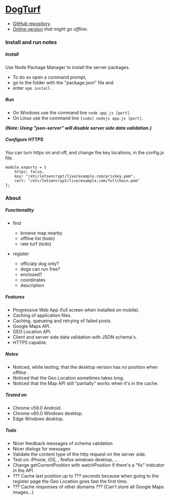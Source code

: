 
# [DogTurf](https://dogturf.node2.be/)

* [GitHub repository](https://github.com/MikeTheFox/dogturf).
* [Online version](https://dogturf.node2.be/) _that might go offline_.

### Install and run notes

##### Install

Use Node Package Manager to install the server packages.

* To do so open a command prompt, 
* go to the folder with the "package.json" file and
* enter ```npm install``` .

##### Run

* On Windows use the command line `node app.js [port]`.
* On Linux use the command line `[sudo] nodejs app.js [port]`.

_**(Note: Using "json-server" will disable server side data validation.)**_

##### Configure HTTPS

You can turn https on and off, and change the key locations, in the config.js file. 
```
module.exports = {
	https: false,
	key: "/etc/letsencrypt/live/example.com/privkey.pem",
	cert: "/etc/letsencrypt/live/example.com/fullchain.pem"
};
```

### About

##### Functionality

* find
  * browse map nearby
  * offline list (todo)
  * rate turf (todo)

* register
  * officialy dog only?
  * dogs can run free?
  * enclosed?
  * coordinates
  * description

##### Features

* Progressive Web App (full screen when installed on mobile).
* Caching of application files.
* Caching, queueing and retrying of failed posts.
* Google Maps API.
* GEO Location API.
* Client and server side data validation with JSON schema's.
* HTTPS capable.

##### Notes 

* Noticed, while testing, that the desktop version has no position when offline .
* Noticed that the Geo Location sometimes takes long.
* Noticed that the Map API still "partially" works when it's in the cache.

##### Tested on

* Chrome v59.0 Android.
* Chrome v60.0 Windows desktop.
* Edge Windows desktop.

##### Todo

* Nicer feedback messages of schema validation
* Nicer dialogs for messages
* Validate the content type of the http request on the server side.
* Test on: iPhone, iOS, , firefox windows desktop, ...
* Change getCurrentPosition with watchPosition if there's a "fix" indicator in the API.
* ??? Cache last position up to ??? seconds because when going to the register page the Geo Location goes fast the first time.
* ??? Cache responses of other domains ??? (Can't store all Google Maps images...)
